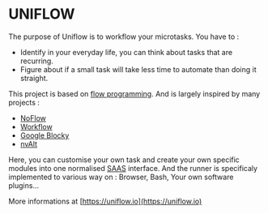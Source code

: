 UNIFLOW
=======

The purpose of Uniflow is to workflow your microtasks. You have to :
- Identify in your everyday life, you can think about tasks that are recurring.
- Figure about if a small task will take less time to automate than doing it straight.

This project is based on [flow programming](https://en.wikipedia.org/wiki/Flow-based_programming).
And is largely inspired by many projects : 
- [NoFlow](https://noflojs.org/)
- [Workflow](https://workflow.is/)
- [Google Blocky](https://developers.google.com/blockly/)
- [nvAlt](http://brettterpstra.com/projects/nvalt/)

Here, you can customise your own task and create your own specific modules into one normalised [SAAS](https://en.wikipedia.org/wiki/Software_as_a_service) interface.
And the runner is specificaly implemented to various way on : Browser, Bash, Your own software plugins...

More informations at [https://uniflow.io](https://uniflow.io)

